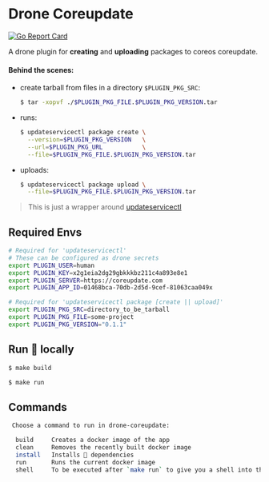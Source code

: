 # Drone Coreupdate

[![Go Report Card](https://goreportcard.com/badge/github.com/derekahn/drone-coreupdate)](https://goreportcard.com/report/github.com/derekahn/drone-coreupdate)

A drone plugin for **creating** and **uploading** packages to coreos coreupdate.

#### Behind the scenes:

- create tarball from files in a directory `$PLUGIN_PKG_SRC`:
  ```bash
  $ tar -xopvf ./$PLUGIN_PKG_FILE.$PLUGIN_PKG_VERSION.tar
  ```
- runs:

  ```bash
  $ updateservicectl package create \
    --version=$PLUGIN_PKG_VERSION   \
    --url=$PLUGIN_PKG_URL           \
    --file=$PLUGIN_PKG_FILE.$PLUGIN_PKG_VERSION.tar
  ```

- uploads:
  ```bash
  $ updateservicectl package upload \
    --file=$PLUGIN_PKG_FILE.$PLUGIN_PKG_VERSION.tar
  ```

> This is just a wrapper around [updateservicectl](https://github.com/coreos/updateservicectl)

## Required Envs

```bash
# Required for 'updateservicectl'
# These can be configured as drone secrets
export PLUGIN_USER=human
export PLUGIN_KEY=x2g1eia2dg29gbkkkbz211c4a893e8e1
export PLUGIN_SERVER=https://coreupdate.com
export PLUGIN_APP_ID=01468bca-70db-2d5d-9cef-81063caa049x

# Required for 'updateservicectl package [create || upload]'
export PLUGIN_PKG_SRC=directory_to_be_tarball
export PLUGIN_PKG_FILE=some-project
export PLUGIN_PKG_VERSION="0.1.1"
```

## Run 🐳 locally

```bash
$ make build

$ make run
```

## Commands

```bash
 Choose a command to run in drone-coreupdate:

  build     Creates a docker image of the app
  clean     Removes the recently built docker image
  install   Installs 🐹 dependencies
  run       Runs the current docker image
  shell     To be executed after `make run` to give you a shell into the running container
```
